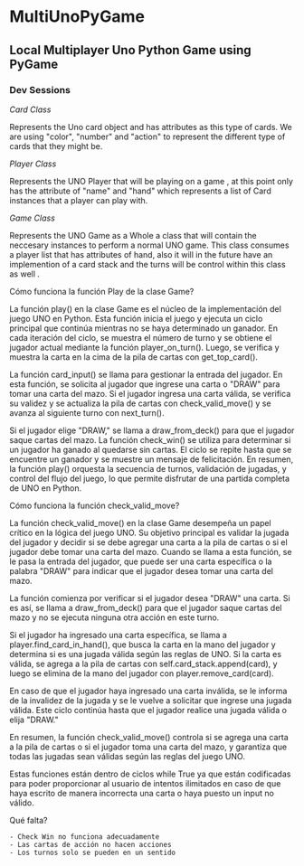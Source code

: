 # MultiUnoPyGame
Local Multiplayer Uno Python Game using PyGame
---

### Dev Sessions 


*Card Class*

Represents the Uno card object and has attributes as this type of cards. We are using "color", "number" and "action" to represent the different type of cards that they might be. 


*Player Class*

Represents the UNO Player that  will be playing on a game , at this point only has the attribute of "name" and "hand" which represents a list of Card instances that a player can play with. 


*Game Class*

Represents the UNO Game as a Whole a class that will contain the neccesary instances to perform a normal UNO game. This class consumes a player list that has attributes of hand, also it will in the future have an implemention of a card stack and the turns will be control within this class as well . 



Cómo funciona la función Play de la clase Game? 

La función play() en la clase Game es el núcleo de la implementación del juego UNO en Python. Esta función inicia el juego y ejecuta un ciclo principal que continúa mientras no se haya determinado un ganador. En cada iteración del ciclo, se muestra el número de turno y se obtiene el jugador actual mediante la función player_on_turn(). Luego, se verifica y muestra la carta en la cima de la pila de cartas con get_top_card().

La función card_input() se llama para gestionar la entrada del jugador. En esta función, se solicita al jugador que ingrese una carta o "DRAW" para tomar una carta del mazo. Si el jugador ingresa una carta válida, se verifica su validez y se actualiza la pila de cartas con check_valid_move() y se avanza al siguiente turno con next_turn().

Si el jugador elige "DRAW," se llama a draw_from_deck() para que el jugador saque cartas del mazo. La función check_win() se utiliza para determinar si un jugador ha ganado al quedarse sin cartas. El ciclo se repite hasta que se encuentre un ganador y se muestre un mensaje de felicitación. En resumen, la función play() orquesta la secuencia de turnos, validación de jugadas, y control del flujo del juego, lo que permite disfrutar de una partida completa de UNO en Python.

Cómo funciona la función check_valid_move? 

La función check_valid_move() en la clase Game desempeña un papel crítico en la lógica del juego UNO. Su objetivo principal es validar la jugada del jugador y decidir si se debe agregar una carta a la pila de cartas o si el jugador debe tomar una carta del mazo. Cuando se llama a esta función, se le pasa la entrada del jugador, que puede ser una carta específica o la palabra "DRAW" para indicar que el jugador desea tomar una carta del mazo.

La función comienza por verificar si el jugador desea "DRAW" una carta. Si es así, se llama a draw_from_deck() para que el jugador saque cartas del mazo y no se ejecuta ninguna otra acción en este turno.

Si el jugador ha ingresado una carta específica, se llama a player.find_card_in_hand(), que busca la carta en la mano del jugador y determina si es una jugada válida según las reglas de UNO. Si la carta es válida, se agrega a la pila de cartas con self.card_stack.append(card), y luego se elimina de la mano del jugador con player.remove_card(card).

En caso de que el jugador haya ingresado una carta inválida, se le informa de la invalidez de la jugada y se le vuelve a solicitar que ingrese una jugada válida. Este ciclo continúa hasta que el jugador realice una jugada válida o elija "DRAW."

En resumen, la función check_valid_move() controla si se agrega una carta a la pila de cartas o si el jugador toma una carta del mazo, y garantiza que todas las jugadas sean válidas según las reglas del juego UNO.

Estas funciones están dentro de ciclos while True ya que están codificadas para poder proporcionar al usuario de intentos ilimitados en caso de que haya escrito de manera incorrecta una carta o haya puesto un input no válido. 

Qué falta? 

    - Check Win no funciona adecuadamente
    - Las cartas de acción no hacen acciones 
    - Los turnos solo se pueden en un sentido 
    






